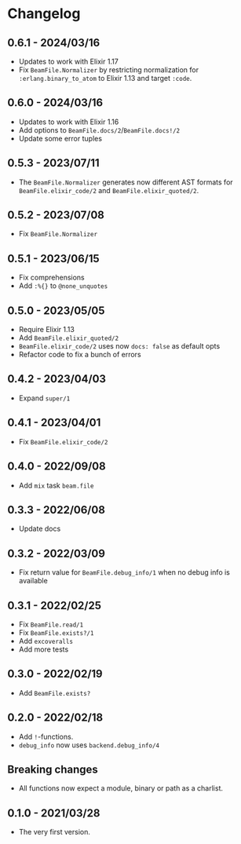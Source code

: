 # Changelog

## 0.6.1 - 2024/03/16

+ Updates to work with Elixir 1.17
+ Fix `BeamFile.Normalizer` by restricting normalization for 
  `:erlang.binary_to_atom` to Elixir 1.13 and target `:code`.

## 0.6.0 - 2024/03/16

+ Updates to work with Elixir 1.16
+ Add options to `BeamFile.docs/2`/`BeamFile.docs!/2`
+ Update some error tuples

## 0.5.3 - 2023/07/11

+ The `BeamFile.Normalizer` generates now different AST formats for
  `BeamFile.elixir_code/2` and `BeamFile.elixir_quoted/2`.

## 0.5.2 - 2023/07/08

+ Fix `BeamFile.Normalizer`

## 0.5.1 - 2023/06/15

+ Fix comprehensions
+ Add `:%{}` to `@none_unquotes`

## 0.5.0 - 2023/05/05

+ Require Elixir 1.13
+ Add `BeamFile.elixir_quoted/2`
+ `BeamFile.elixir_code/2` uses now `docs: false` as default opts
+ Refactor code to fix a bunch of errors

## 0.4.2 - 2023/04/03

+ Expand `super/1`

## 0.4.1 - 2023/04/01

+ Fix `BeamFile.elixir_code/2`

## 0.4.0 - 2022/09/08

+ Add `mix` task `beam.file`

## 0.3.3 - 2022/06/08

+ Update docs

## 0.3.2 - 2022/03/09

+ Fix return value for `BeamFile.debug_info/1` when no debug info is available

## 0.3.1 - 2022/02/25

+ Fix `BeamFile.read/1`
+ Fix `BeamFile.exists?/1`
+ Add `excoveralls`
+ Add more tests

## 0.3.0 - 2022/02/19

+ Add `BeamFile.exists?`

## 0.2.0 - 2022/02/18

+ Add `!`-functions.
+ `debug_info` now uses `backend.debug_info/4`

## Breaking changes

+ All functions now expect a module, binary or path as a charlist.

## 0.1.0 - 2021/03/28

+ The very first version.

